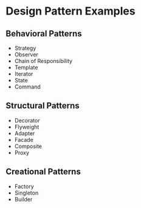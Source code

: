 # Design Pattern Examples

## Behavioral Patterns
- Strategy
- Observer
- Chain of Responsibility
- Template
- Iterator
- State
- Command

## Structural Patterns
- Decorator
- Flyweight
- Adapter
- Facade
- Composite
- Proxy

## Creational Patterns
- Factory
- Singleton
- Builder
